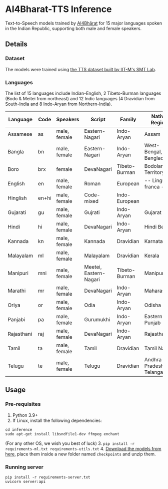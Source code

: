 # AI4Bharat-TTS Inference

Text-to-Speech models trained by [AI4Bhārat](https://ai4bharat.iitm.ac.in) for 15 major languages spoken in the Indian Republic, supporting both male and female speakers.

## Details

### Dataset

The models were trained using [the TTS dataset built by IIT-M's SMT Lab](https://www.iitm.ac.in/donlab/tts/database.php).

### Languages

The list of 15 languages include Indian-English, 2 Tibeto-Burman languages (Bodo & Meitei from northeast) and 12 Indic languages (4 Dravidian from South-India and 8 Indo-Aryan from Northern-India).

| **Language** | **Code** | **Speakers** | **Script**             | **Family**    | **Native Region**         |
|--------------|----------|--------------|------------------------|---------------|---------------------------|
| Assamese     | as       | male, female | Eastern-Nagari         | Indo-Aryan    | Assam                     |
| Bangla       | bn       | male, female | Eastern-Nagari         | Indo-Aryan    | West-Bengal, Bangladesh   |
| Boro         | brx      |       female | DevaNagari             | Tibeto-Burman | Bodoland Territory        |
| English      | en       | male, female | Roman                  | European      | -- Lingua franca --       |
| Hinglish     | en+hi    | male, female | Code-mixed             | Indo-European |                           |
| Gujarati     | gu       | male, female | Gujrati                | Indo-Aryan    | Gujarat                   |
| Hindi        | hi       | male, female | DevaNagari             | Indo-Aryan    | Hindi Belt                |
| Kannada      | kn       | male, female | Kannada                | Dravidian     | Karnataka                 |
| Malayalam    | ml       | male, female | Malayalam              | Dravidian     | Kerala                    |
| Manipuri     | mni      | male, female | Meetei, Eastern-Nagari | Tibeto-Burman | Manipur                   |
| Marathi      | mr       | male, female | DevaNagari             | Indo-Aryan    | Maharashtra               |
| Oriya        | or       | male, female | Odia                   | Indo-Aryan    | Odisha                    |
| Panjabi      | pa       | male, female | Gurumukhi              | Indo-Aryan    | Eastern-Punjab            |
| Rajasthani   | raj      | male, female | DevaNagari             | Indo-Aryan    | Rajasthan                 |
| Tamil        | ta       | male, female | Tamil                  | Dravidian     | Tamil Nadu                |
| Telugu       | te       | male, female | Telugu                 | Dravidian     | Andhra Pradesh, Telangana |

## Usage

### Pre-requisites

1. Python 3.9+
2. If Linux, install the following dependencies:
```
cd inference
sudo apt-get install libsndfile1-dev ffmpeg enchant
```
(For any other OS, we wish you best of luck)
3. `pip install -r requirements-ml.txt requirements-utils.txt`
4. [Download the models from here](https://github.com/AI4Bharat/Indic-TTS/releases), place them inside a new folder named `checkpoints` and unzip them.

### Running server

```
pip install -r requirements-server.txt
uvicorn server:api
```
